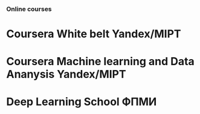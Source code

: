 ### Online courses
# Coursera White belt Yandex/MIPT
# Coursera Machine learning and Data Ananysis Yandex/MIPT
# Deep Learning School ФПМИ

